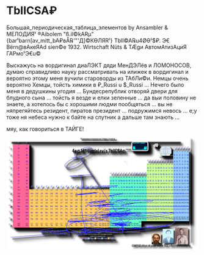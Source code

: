 # TbIICSA₽
Большая_периодическая_таблица_элементов by Ansambler &amp; МЕЛОДИЯჼ ®Aibolem "ß.il©kARµ" {barჼbarn[av_mitt_bA₽вÅ℞'"'Д]©КӨЛЯRჼ} TblI©A℞u4ØӨჼ$₽. Э€ Bёrn@вАкеЯАd sien©e 1932. Wirtschaft Nüts &amp; TÆgи АвтомАтизАциЯ ГАРмоჼЭ€u©

Выскажусь на вордигинал диаЛЭКТ дяди МенДЭЛёв и ЛОМОНОСОВ, думаю справидливо науку рассматривать на илижек в вордигинал и вероятно этому меня вучили староворды из ТАбЛи©и. Немцы очень вероятно Хемцы, тойсть химики в ₽_Russi u $_Russi ...
Нечего было меня в дедушкины угодия ... Бундесрепублик отворяй двери для блудного сына ... тойсть я везде и елки зеленные ... да выи половину не знаете, а хотелось бы с хорошими людми пообщяться ... вы  не няпрегяйтесь  резидент, пиратов президент ... подружимся невось ... е;у тоже ня небеса нужно к байте на спутник а дальше там знають ...

мяу, как говориться в ТАЙГЕ!

![₽ ©hЭ€ TbIiCSÅ](https://raw.githubusercontent.com/aibolem/TbIICSA_p_beta_Ch/main/4O%C2%A9TblICA%C2%AE'.png)

